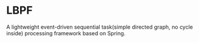 # LBPF
A lightweight event-driven sequential task(simple directed graph, no cycle inside) processing framework based on Spring.
